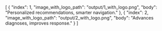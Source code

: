 [
  {
    "index": 1,
    "image_with_logo_path": "output/1_with_logo.png",
    "body": "Personalized recommendations, smarter navigation."
  },
  {
    "index": 2,
    "image_with_logo_path": "output/2_with_logo.png",
    "body": "Advances diagnoses, improves response."
  }
]